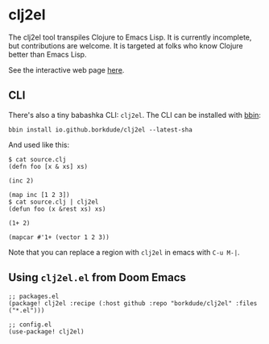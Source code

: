 # clj2el

The clj2el tool transpiles Clojure to Emacs Lisp. It is currently incomplete,
but contributions are welcome. It is targeted at folks who know Clojure better
than Emacs Lisp.

See the interactive web page [here](https://borkdude.github.io/clj2el/).

## CLI

There's also a tiny babashka CLI: `clj2el`. The CLI can be installed with
[bbin]:

    bbin install io.github.borkdude/clj2el --latest-sha

And used like this:

    $ cat source.clj
    (defn foo [x & xs] xs)

    (inc 2)

    (map inc [1 2 3])
    $ cat source.clj | clj2el
    (defun foo (x &rest xs) xs)

    (1+ 2)

    (mapcar #'1+ (vector 1 2 3))

[bbin]: https://github.com/babashka/bbin


Note that you can replace a region with `clj2el` in emacs with `C-u M-|`.

## Using `clj2el.el` from Doom Emacs

```emacs-lisp
;; packages.el
(package! clj2el :recipe (:host github :repo "borkdude/clj2el" :files ("*.el")))

;; config.el
(use-package! clj2el)
```
